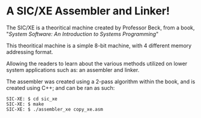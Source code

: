 # A SIC/XE Assembler and Linker!

The SIC/XE is a theoritical machine created by Professor Beck, from a book, "_System Software: An Introduction to Systems Programming_" 

This theoritical machine is a simple 8-bit machine, with 4 different memory addressing format.

Allowing the readers to learn about the various methods utilized on lower system applications such as: an assembler and linker.

The assembler was created using a 2-pass algorithm within the book, and is created using C++; and can be ran as such:

```
SIC-XE: $ cd sic_xe
SIC-XE: $ make
SIC-XE: $ ./assembler_xe copy_xe.asm
``` 
